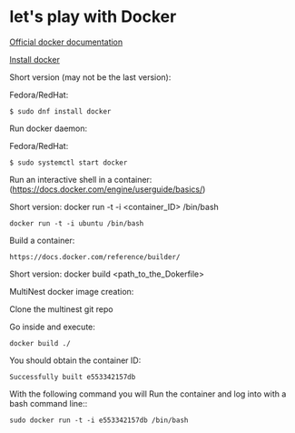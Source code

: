 # let's play with Docker

[Official docker documentation](https://docs.docker.com/)

[Install docker](https://docs.docker.com/engine/installation/)

Short version (may not be the last version):

  Fedora/RedHat:

	$ sudo dnf install docker

Run docker daemon:

  Fedora/RedHat:

	$ sudo systemctl start docker

Run an interactive shell in a container:
	(https://docs.docker.com/engine/userguide/basics/)

Short version:
	docker run -t -i <container_ID> /bin/bash

	docker run -t -i ubuntu /bin/bash

Build a container:

	https://docs.docker.com/reference/builder/

Short version:
	docker build <path_to_the_Dokerfile>

MultiNest docker image creation:

Clone the multinest git repo

Go inside and execute:

	docker build ./

You should obtain the container ID:

	Successfully built e553342157db

With the following command you will Run the container and log into with a bash command line::

	sudo docker run -t -i e553342157db /bin/bash 
